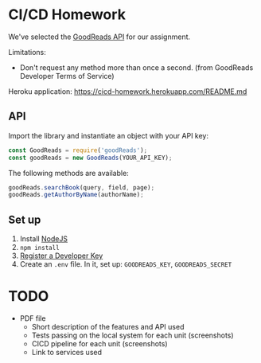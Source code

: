 # CI/CD Homework

We've selected the [GoodReads API](https://www.goodreads.com/api) for our assignment.

Limitations:
* Don't request any method more than once a second. (from GoodReads Developer Terms of Service)

Heroku application: https://cicd-homework.herokuapp.com/README.md

## API

Import the library and instantiate an object with your API key:

```js
const GoodReads = require('goodReads');
const goodReads = new GoodReads(YOUR_API_KEY);
```

The following methods are available:

```js
goodReads.searchBook(query, field, page);
goodReads.getAuthorByName(authorName);
```

## Set up

1. Install [NodeJS](https://nodejs.org/en/download/)
2. `npm install`
3. [Register a Developer Key](https://www.goodreads.com/api/keys)
3. Create an `.env` file.
    In it, set up: `GOODREADS_KEY`, `GOODREADS_SECRET`

# TODO

* PDF file
    * Short description of the features and API used
    * Tests passing on the local system for each unit (screenshots)
    * CICD pipeline for each unit (screenshots)
    * Link to services used
